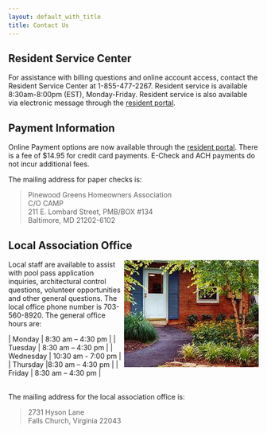 ```yaml
---
layout: default_with_title
title: Contact Us
---
```


## Resident Service Center

For assistance with billing questions and online account access, contact the Resident Service Center at 1-855-477-2267.  Resident service is available 8:30am-8:00pm (EST), Monday-Friday.  Resident service is also available via electronic message through the [resident portal](http://www.ciranet.com/ResidentPortal). 

## Payment Information

Online Payment options are now available through the [resident portal](http://www.ciranet.com/ResidentPortal).  There is a fee of $14.95 for credit card payments.  E-Check and ACH payments do not incur additional fees.

The mailing address for paper checks is:

>Pinewood Greens Homeowners Association  
>C/O CAMP  
>211 E. Lombard Street, PMB/BOX #134  
>Baltimore, MD 21202-6102


## Local Association Office

<img alt="" longdesc="Office door" src="images/office_door.jpg" style="width: 271px; height: 215px; float: right;" />

Local staff are available to assist with pool pass application inquiries, architectural control questions, volunteer opportunities and other general questions.  The local office phone number is 703-560-8920.  The general office hours are:

| Monday | 8:30 am – 4:30 pm |
| Tuesday | 8:30 am – 4:30 pm |
| Wednesday | 10:30 am - 7:00 pm |
| Thursday |8:30 am – 4:30 pm |
| Friday | 8:30 am – 4:30 pm |

<br>The mailing address for the local association office is:

>2731 Hyson Lane  
>Falls Church, Virginia 22043  



